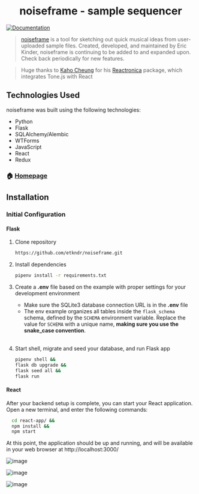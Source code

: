 <h1 align="center">noiseframe - sample sequencer</h1>
<p>
  <a href="https://github.com/etkndr/noiseframe/wiki" target="_blank">
    <img alt="Documentation" src="https://img.shields.io/badge/documentation-yes-brightgreen.svg" />
  </a>
</p>

> [noiseframe](https://noiseframe.onrender.com/) is a tool for sketching out quick musical ideas from user-uploaded sample files. Created, developed, and maintained by Eric Kinder, noiseframe is continuing to be added to and expanded upon. Check back periodically for new features.

> Huge thanks to [Kaho Cheung](https://github.com/unkleho) for his [Reactronica](https://reactronica.com) package, which integrates Tone.js with React

## Technologies Used

noiseframe was built using the following technologies:

- Python
- Flask
- SQLAlchemy/Alembic
- WTForms
- JavaScript
- React
- Redux

### 🏠 [Homepage](https://onrender.onrender.com/home)

## Installation

### Initial Configuration
#### Flask

1. Clone repository
    ```bash
    https://github.com/etkndr/noiseframe.git
    ```

2. Install dependencies
    ```bash
    pipenv install -r requirements.txt
    ```

3. Create a **.env** file based on the example with proper settings for your
   development environment
    - Make sure the SQLite3 database connection URL is in the **.env** file
    - The env example organizes all tables inside the `flask_schema` schema, defined
        by the `SCHEMA` environment variable.  Replace the value for
        `SCHEMA` with a unique name, **making sure you use the snake_case
        convention**.
    <br></br>

4. Start shell, migrate and seed your database, and run Flask app

   ```bash
   pipenv shell &&
   flask db upgrade &&
   flask seed all &&
   flask run
   ```

#### React

After your backend setup is complete, you can start your React application. Open a new terminal, and enter the following commands:

  ```bash
    cd react-app/ &&
    npm install &&
    npm start
  ```

At this point, the application should be up and running, and will be available in your web browser at http://localhost:3000/

![image](https://github.com/etkndr/noiseframe/assets/103692901/de55040c-2660-4b0d-adc2-17869b05be41)

![image](https://github.com/etkndr/noiseframe/assets/103692901/0c3b79e0-ce39-4fb9-8a55-feaa9b161a79)

![image](https://github.com/etkndr/noiseframe/assets/103692901/2f0ab110-210f-4c88-a21a-fbd47bc0e2cc)




